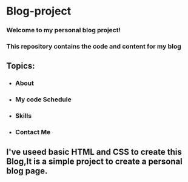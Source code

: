 # Blog-project

### Welcome to my personal blog project!

### This repository contains the code and content for my blog

## Topics:

- ### About
- ### My code Schedule
- ### Skills
- ### Contact Me

## I've useed basic HTML and CSS to create this Blog,It is a simple project to create a personal blog page.
